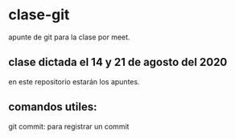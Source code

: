 # clase-git

apunte de git para la clase por meet.

## clase dictada el 14 y 21 de agosto del 2020

en este repositorio estarán los apuntes.

## comandos utiles:

git commit: para registrar un commit